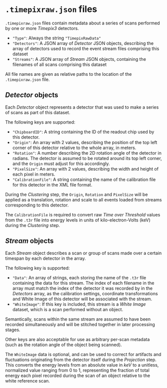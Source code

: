 `.timepixraw.json` files
========================

`.timepixraw.json` files contain metadata about a series of scans performed by one or more *Timepix3* detectors.

- `"Type"`: Always the string `"TimepixRawData"`
- `"Detectors"`: A JSON array of *Detector* JSON objects, describing the array of detectors used to record the event stream files comprising this dataset
- `"Streams"`: A JSON array of *Stream* JSON objects, containing the filenames of all scans comprising this dataset

All file names are given as relative paths to the location of the `.timepixraw.json` file.

*Detector* objects
------------------

Each *Detector* object represents a detector that was used to make a series of scans as part of this dataset.

The following keys are supported:

- `"ChipboardID"`: A string containing the ID of the readout chip used by this detector.
- `"Origin"`: An array with 2 values, describing the position of the top left corner of this detector relative to the whole array, in meters.
- `"Rotation"`: A number describing the 2D rotation angle of the detector in radians. The detector is assumed to be rotated around its top left corner, and the `Origin` must adjust for this accordingly.
- `"PixelSize"`: An array with 2 values, describing the width and height of each pixel in meters.
- `"CalibrationFile"`: A string containing the name of the calibration file for this detector in the XML file format.

During the *Clustering* step, the `Origin`, `Rotation` and `PixelSize` will be applied as a translation, rotation and scale to all events loaded from streams corresponding to this detector.

The `CalibrationFile` is required to convert raw *Time over Threshold* values from the `.t3r` file into energy levels in units of kilo-electron-Volts (keV) during the *Clustering* step.


*Stream* objects
----------------

Each *Stream* object describes a scan or group of scans made over a certain timespan by each detector in the array.

The following key is supported:

- `"Data"`: An array of strings, each storing the name of the `.t3r` file containing the data for this stream. The index of each filename in the array must match the index of the detector it was recorded by in the *Detectors* array, as the calibration settings, coordinate transformations and White Image of this detector will be associated with the stream. 
- `"WhiteImage"`: If this key is included, this stream is a *White Image* dataset, which is a scan performed without an object.

Semantically, scans within the same stream are assumed to have been recorded simultaneously and will be stitched together in later processing stages.

Other keys are also acceptable for use as arbitrary per-scan metadata (such as the rotation angle of the object being scanned).

The `WhiteImage` data is optional, and can be used to correct for artifacts and fluctuations originating from the detector itself during the *Projection* step. This converts the energy levels from an absolute value in *keV* to a unitless, normalized value ranging from 0 to 1, representing the fraction of total energy each pixel recorded during the scan of an object relative to the white reference scan.
